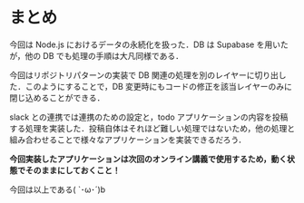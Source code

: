 # まとめ

今回は Node.js におけるデータの永続化を扱った．DB は Supabase を用いたが，他の DB でも処理の手順は大凡同様である．

今回はリポジトリパターンの実装で DB 関連の処理を別のレイヤーに切り出した．このようにすることで，DB 変更時にもコードの修正を該当レイヤーのみに閉じ込めることができる．

slack との連携では連携のための設定と，todo アプリケーションの内容を投稿する処理を実装した．投稿自体はそれほど難しい処理ではないため，他の処理と組み合わせることで様々なアプリケーションを実装できるだろう．

**今回実装したアプリケーションは次回のオンライン講義で使用するため，動く状態でそのままにしておくこと！**

今回は以上である( `･ω･´)b
